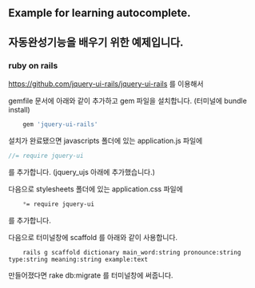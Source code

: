 
## Example for learning autocomplete.
## 자동완성기능을 배우기 위한 예제입니다.

### ruby on rails

https://github.com/jquery-ui-rails/jquery-ui-rails 를 이용해서

gemfile 문서에 아래와 같이 추가하고 gem 파일을 설치합니다. (터미널에 bundle install)

```ruby
    gem 'jquery-ui-rails'
```
설치가 완료됐으면 javascripts 폴더에 있는 application.js 파일에

```javascript
//= require jquery-ui
```
를 추가합니다. (jquery_ujs 아래에 추가했습니다.)

다음으로 stylesheets 폴더에 있는 application.css 파일에

```css
    *= require jquery-ui
```
를 추가합니다.

다음으로 터미널창에 scaffold 를 아래와 같이 사용합니다. 

```ubuntu
    rails g scaffold dictionary main_word:string pronounce:string type:string meaning:string example:text
```

만들어졌다면 rake db:migrate 를 터미널창에 써줍니다.


